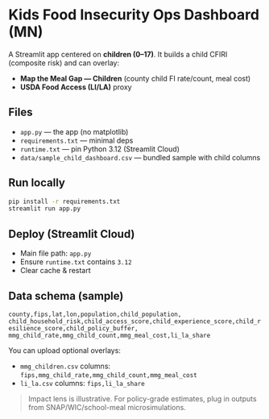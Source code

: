 # Kids Food Insecurity Ops Dashboard (MN)

A Streamlit app centered on **children (0–17)**. It builds a child CFIRI (composite risk) and can overlay:
- **Map the Meal Gap — Children** (county child FI rate/count, meal cost)
- **USDA Food Access (LI/LA)** proxy

## Files
- `app.py` — the app (no matplotlib)
- `requirements.txt` — minimal deps
- `runtime.txt` — pin Python 3.12 (Streamlit Cloud)
- `data/sample_child_dashboard.csv` — bundled sample with child columns

## Run locally
```bash
pip install -r requirements.txt
streamlit run app.py
```

## Deploy (Streamlit Cloud)
- Main file path: `app.py`
- Ensure `runtime.txt` contains `3.12`
- Clear cache & restart

## Data schema (sample)
`county,fips,lat,lon,population,child_population,
child_household_risk,child_access_score,child_experience_score,child_resilience_score,child_policy_buffer,
mmg_child_rate,mmg_child_count,mmg_meal_cost,li_la_share`

You can upload optional overlays:
- `mmg_children.csv` columns: `fips,mmg_child_rate,mmg_child_count,mmg_meal_cost`
- `li_la.csv` columns: `fips,li_la_share`

> Impact lens is illustrative. For policy-grade estimates, plug in outputs from SNAP/WIC/school-meal microsimulations.
